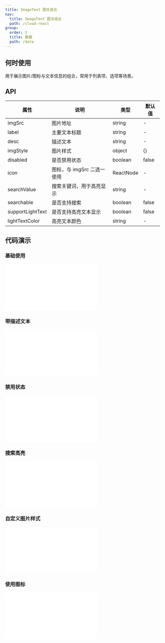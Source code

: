 ```yaml
---
title: ImageText 图文组合
nav:
  title: ImageText 图文组合
  path: /cloud-react
group:
  order: 3
  title: 数据
  path: /data
---
```


## 何时使用

用于展示图片/图标与文本信息的组合，常用于列表项、选项等场景。

## API

| 属性             | 说明                       | 类型      | 默认值 |
| ---------------- | -------------------------- | --------- | ------ |
| imgSrc           | 图片地址                   | string    | -      |
| label            | 主要文本标题               | string    | -      |
| desc             | 描述文本                   | string    | -      |
| imgStyle         | 图片样式                   | object    | {}     |
| disabled         | 是否禁用状态               | boolean   | false  |
| icon             | 图标，与 imgSrc 二选一使用 | ReactNode | -      |
| searchValue      | 搜索关键词，用于高亮显示   | string    | -      |
| searchable       | 是否支持搜索               | boolean   | false  |
| supportLightText | 是否支持高亮文本显示       | boolean   | false  |
| lightTextColor   | 高亮文本颜色               | string    | -      |

## 代码演示

### 基础使用

<embed src="@components/image-text/demos/basic.md" />

### 带描述文本

<embed src="@components/image-text/demos/with-desc.md" />

### 禁用状态

<embed src="@components/image-text/demos/disabled.md" />

### 搜索高亮

<embed src="@components/image-text/demos/highlight.md" />

### 自定义图片样式

<embed src="@components/image-text/demos/custom-img.md" />

### 使用图标

<embed src="@components/image-text/demos/with-icon.md" />
